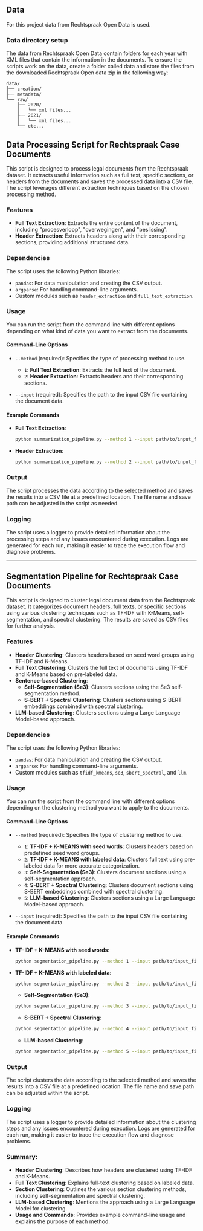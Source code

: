 ## Data
For this project data from Rechtspraak Open Data is used.

### Data directory setup
The data from Rechtspraak Open Data contain folders for each year with XML files that contain the information in the documents.
To ensure the scripts work on the data, create a folder called data and store the files from the downloaded Rechtspraak Open data zip in the following way:

```commandline
data/
├── creation/
├── metadata/
└── raw/
    ├── 2020/
    │   └── xml files...
    ├── 2021/
    │   └── xml files...
    └── etc...
```

## Data Processing Script for Rechtspraak Case Documents

This script is designed to process legal documents from the Rechtspraak dataset. It extracts useful information such as full text, specific sections, or headers from the documents and saves the processed data into a CSV file. The script leverages different extraction techniques based on the chosen processing method.

### Features

- **Full Text Extraction**: Extracts the entire content of the document, including "procesverloop", "overwegingen", and "beslissing".
- **Header Extraction**: Extracts headers along with their corresponding sections, providing additional structured data.

### Dependencies

The script uses the following Python libraries:
- `pandas`: For data manipulation and creating the CSV output.
- `argparse`: For handling command-line arguments.
- Custom modules such as `header_extraction` and `full_text_extraction`.

### Usage

You can run the script from the command line with different options depending on what kind of data you want to extract from the documents.

#### Command-Line Options

- `--method` (required): Specifies the type of processing method to use.
  - `1`: **Full Text Extraction**: Extracts the full text of the document.
  - `2`: **Header Extraction**: Extracts headers and their corresponding sections.

- `--input` (required): Specifies the path to the input CSV file containing the document data.

#### Example Commands

- **Full Text Extraction**:
  ```bash
  python summarization_pipeline.py --method 1 --input path/to/input_file.csv
  ```
- **Header Extraction**:
  ```bash
  python summarization_pipeline.py --method 2 --input path/to/input_file.csv
  ```
  
### Output
The script processes the data according to the selected method and saves the results into a CSV file at a predefined location. The file name and save path can be adjusted in the script as needed.

### Logging
The script uses a logger to provide detailed information about the processing steps and any issues encountered during execution. Logs are generated for each run, making it easier to trace the execution flow and diagnose problems.

---
## Segmentation Pipeline for Rechtspraak Case Documents

This script is designed to cluster legal document data from the Rechtspraak dataset. It categorizes document headers, full texts, or specific sections using various clustering techniques such as TF-IDF with K-Means, self-segmentation, and spectral clustering. The results are saved as CSV files for further analysis.

### Features

- **Header Clustering**: Clusters headers based on seed word groups using TF-IDF and K-Means.
- **Full Text Clustering**: Clusters the full text of documents using TF-IDF and K-Means based on pre-labeled data.
- **Sentence-based Clustering**:
    - **Self-Segmentation (Se3)**: Clusters sections using the Se3 self-segmentation method.
  - **S-BERT + Spectral Clustering**: Clusters sections using S-BERT embeddings combined with spectral clustering.
- **LLM-based Clustering**: Clusters sections using a Large Language Model-based approach.

### Dependencies

The script uses the following Python libraries:
- `pandas`: For data manipulation and creating the CSV output.
- `argparse`: For handling command-line arguments.
- Custom modules such as `tfidf_kmeans`, `se3`, `sbert_spectral`, and `llm`.

### Usage

You can run the script from the command line with different options depending on the clustering method you want to apply to the documents.

#### Command-Line Options

- `--method` (required): Specifies the type of clustering method to use.
  - `1`: **TF-IDF + K-MEANS with seed words**: Clusters headers based on predefined seed word groups.
  - `2`: **TF-IDF + K-MEANS with labeled data**: Clusters full text using pre-labeled data for more accurate categorization.
  - `3`: **Self-Segmentation (Se3)**: Clusters document sections using a self-segmentation approach.
  - `4`: **S-BERT + Spectral Clustering**: Clusters document sections using S-BERT embeddings combined with spectral clustering.
  - `5`: **LLM-based Clustering**: Clusters sections using a Large Language Model-based approach.

- `--input` (required): Specifies the path to the input CSV file containing the document data.

#### Example Commands

- **TF-IDF + K-MEANS with seed words**:
  ```bash
  python segmentation_pipeline.py --method 1 --input path/to/input_file.csv
  ```
- **TF-IDF + K-MEANS with labeled data**:
  ```bash
  python segmentation_pipeline.py --method 2 --input path/to/input_file.csv
  ```
  - **Self-Segmentation (Se3)**:
  ```bash
  python segmentation_pipeline.py --method 3 --input path/to/input_file.csv
  ```
  - **S-BERT + Spectral Clustering**:
  ```bash
  python segmentation_pipeline.py --method 4 --input path/to/input_file.csv
  ```
  - **LLM-based Clustering**:
  ```bash
  python segmentation_pipeline.py --method 5 --input path/to/input_file.csv
  ```

### Output
The script clusters the data according to the selected method and saves the results into a CSV file at a predefined location. The file name and save path can be adjusted within the script.

### Logging
The script uses a logger to provide detailed information about the clustering steps and any issues encountered during execution. Logs are generated for each run, making it easier to trace the execution flow and diagnose problems.


### Summary:

- **Header Clustering**: Describes how headers are clustered using TF-IDF and K-Means.
- **Full Text Clustering**: Explains full-text clustering based on labeled data.
- **Section Clustering**: Outlines the various section clustering methods, including self-segmentation and spectral clustering.
- **LLM-based Clustering**: Mentions the approach using a Large Language Model for clustering.
- **Usage and Commands**: Provides example command-line usage and explains the purpose of each method.

